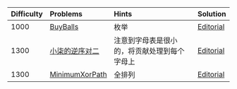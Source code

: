 | Difficulty | Problems                                                     | Hints                                        | Solution                                                     |
| :--------- | :----------------------------------------------------------- | :------------------------------------------- | ------------------------------------------------------------ |
| 1000       | [BuyBalls](https://atcoder.jp/contests/abc396/tasks/abc396_c) | 枚举                                         | [Editorial](https://github.com/aboutliu/Daily_Problem/blob/main/2025/03/15/solution/BuyBalls.md) |
| 1300       | [小柒的逆序对二](https://ac.nowcoder.com/acm/contest/103151/C) | 注意到字母表是很小的，将贡献处理到每个字母上 | [Editorial](https://github.com/aboutliu/Daily_Problem/blob/main/2025/03/14/solution/%E5%B0%8F%E6%9F%92%E7%9A%84%E9%80%86%E5%BA%8F%E5%AF%B9%E4%BA%8C.md) |
| 1300       | [MinimumXorPath](https://atcoder.jp/contests/abc396/tasks/abc396_d) | 全排列                                       | [Editorial](https://github.com/aboutliu/Daily_Problem/blob/main/2025/03/15/solution/MinimumXorPath.md) |
